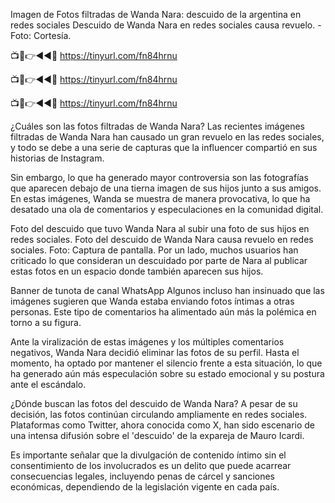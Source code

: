 Imagen de Fotos filtradas de Wanda Nara: descuido de la argentina en redes sociales
Descuido de Wanda Nara en redes sociales causa revuelo. - Foto: Cortesía.

📺📱👉◄◄🔴  https://tinyurl.com/fn84hrnu

📺📱👉◄◄🔴  https://tinyurl.com/fn84hrnu

📺📱👉◄◄🔴  https://tinyurl.com/fn84hrnu



¿Cuáles son las fotos filtradas de Wanda Nara?
Las recientes imágenes filtradas de Wanda Nara han causado un gran revuelo en las redes sociales, y todo se debe a una serie de capturas que la influencer compartió en sus historias de Instagram.

Sin embargo, lo que ha generado mayor controversia son las fotografías que aparecen debajo de una tierna imagen de sus hijos junto a sus amigos. En estas imágenes, Wanda se muestra de manera provocativa, lo que ha desatado una ola de comentarios y especulaciones en la comunidad digital.

Foto del descuido que tuvo Wanda Nara al subir una foto de sus hijos en redes sociales.
Foto del descuido de Wanda Nara causa revuelo en redes sociales. Foto: Captura de pantalla.
Por un lado, muchos usuarios han criticado lo que consideran un descuidado por parte de Nara al publicar estas fotos en un espacio donde también aparecen sus hijos.

Banner de tunota de canal WhatsApp
Algunos incluso han insinuado que las imágenes sugieren que Wanda estaba enviando fotos íntimas a otras personas. Este tipo de comentarios ha alimentado aún más la polémica en torno a su figura.

Ante la viralización de estas imágenes y los múltiples comentarios negativos, Wanda Nara decidió eliminar las fotos de su perfil. Hasta el momento, ha optado por mantener el silencio frente a esta situación, lo que ha generado aún más especulación sobre su estado emocional y su postura ante el escándalo.

¿Dónde buscan las fotos del descuido de Wanda Nara?
A pesar de su decisión, las fotos continúan circulando ampliamente en redes sociales. Plataformas como Twitter, ahora conocida como X, han sido escenario de una intensa difusión sobre el 'descuido' de la expareja de Mauro Icardi.

Es importante señalar que la divulgación de contenido íntimo sin el consentimiento de los involucrados es un delito que puede acarrear consecuencias legales, incluyendo penas de cárcel y sanciones económicas, dependiendo de la legislación vigente en cada país.

